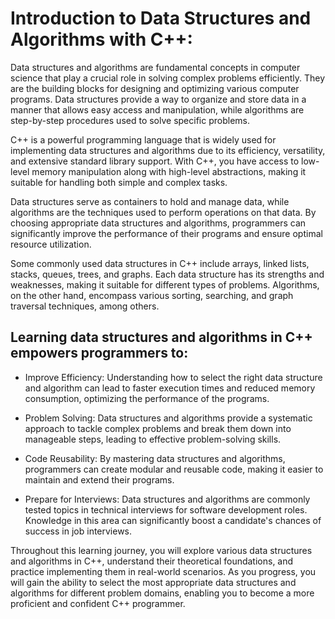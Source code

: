 # Introduction to Data Structures and Algorithms with C++:

Data structures and algorithms are fundamental concepts in computer science that play a crucial role in solving complex problems efficiently. 
They are the building blocks for designing and optimizing various computer programs. Data structures provide a way to organize and store data 
in a manner that allows easy access and manipulation, while algorithms are step-by-step procedures used to solve specific problems.

C++ is a powerful programming language that is widely used for implementing data structures and algorithms due to its efficiency, versatility, 
and extensive standard library support. With C++, you have access to low-level memory manipulation along with high-level abstractions, making it 
suitable for handling both simple and complex tasks.

Data structures serve as containers to hold and manage data, while algorithms are the techniques used to perform operations on that data. 
By choosing appropriate data structures and algorithms, programmers can significantly improve the performance of their programs and ensure optimal 
resource utilization.

Some commonly used data structures in C++ include arrays, linked lists, stacks, queues, trees, and graphs. Each data structure has its strengths and 
weaknesses, making it suitable for different types of problems. Algorithms, on the other hand, encompass various sorting, searching, and graph traversal 
techniques, among others.

## Learning data structures and algorithms in C++ empowers programmers to:


-   Improve Efficiency: Understanding how to select the right data structure and algorithm can lead to faster execution times and reduced memory consumption, 
    optimizing the performance of the programs.


-   Problem Solving: Data structures and algorithms provide a systematic approach to tackle complex problems and break them down into manageable steps, 
    leading to effective problem-solving skills.


-   Code Reusability: By mastering data structures and algorithms, programmers can create modular and reusable code, making it easier to maintain and 
    extend their programs.


-   Prepare for Interviews: Data structures and algorithms are commonly tested topics in technical interviews for software development roles. 
    Knowledge in this area can significantly boost a candidate's chances of success in job interviews.



Throughout this learning journey, you will explore various data structures and algorithms in C++, understand their theoretical foundations, 
and practice implementing them in real-world scenarios. As you progress, you will gain the ability to select the most appropriate data structures
and algorithms for different problem domains, enabling you to become a more proficient and confident C++ programmer.